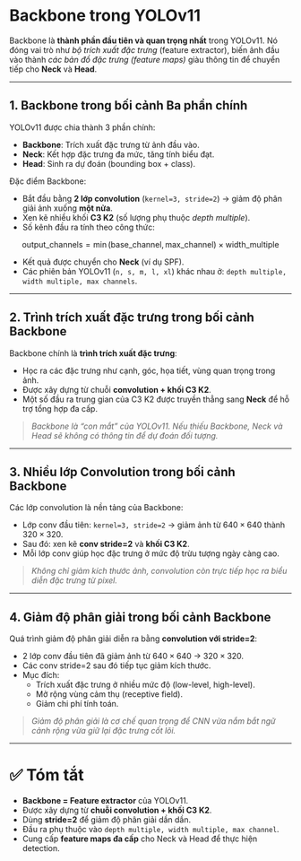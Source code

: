 # Backbone trong YOLOv11

Backbone là **thành phần đầu tiên và quan trọng nhất** trong YOLOv11. Nó đóng vai trò như *bộ trích xuất đặc trưng* (feature extractor), biến ảnh đầu vào thành *các bản đồ đặc trưng (feature maps)* giàu thông tin để chuyển tiếp cho **Neck** và **Head**.

---

## 1. Backbone trong bối cảnh Ba phần chính

YOLOv11 được chia thành 3 phần chính:

- **Backbone**: Trích xuất đặc trưng từ ảnh đầu vào.  
- **Neck**: Kết hợp đặc trưng đa mức, tăng tính biểu đạt.  
- **Head**: Sinh ra dự đoán (bounding box + class).

Đặc điểm Backbone:

- Bắt đầu bằng **2 lớp convolution** (`kernel=3, stride=2`) → giảm độ phân giải ảnh xuống **một nửa**.  
- Xen kẽ nhiều khối **C3 K2** (số lượng phụ thuộc *depth multiple*).  
- Số kênh đầu ra tính theo công thức:

$$
\text{output\_channels} = \min(\text{base\_channel}, \text{max\_channel}) \times \text{width\_multiple}
$$

- Kết quả được chuyển cho **Neck** (ví dụ SPF).  
- Các phiên bản YOLOv11 (`n, s, m, l, xl`) khác nhau ở: `depth multiple, width multiple, max channels`.

---

## 2. Trình trích xuất đặc trưng trong bối cảnh Backbone

Backbone chính là **trình trích xuất đặc trưng**:

- Học ra các đặc trưng như cạnh, góc, họa tiết, vùng quan trọng trong ảnh.  
- Được xây dựng từ chuỗi **convolution + khối C3 K2**.  
- Một số đầu ra trung gian của C3 K2 được truyền thẳng sang **Neck** để hỗ trợ tổng hợp đa cấp.

> *Backbone là “con mắt” của YOLOv11. Nếu thiếu Backbone, Neck và Head sẽ không có thông tin để dự đoán đối tượng.*

---

## 3. Nhiều lớp Convolution trong bối cảnh Backbone

Các lớp convolution là nền tảng của Backbone:

- Lớp conv đầu tiên: `kernel=3, stride=2` → giảm ảnh từ $640 \times 640$ thành $320 \times 320$.  
- Sau đó: xen kẽ **conv stride=2** và **khối C3 K2**.  
- Mỗi lớp conv giúp học đặc trưng ở mức độ trừu tượng ngày càng cao.

> *Không chỉ giảm kích thước ảnh, convolution còn trực tiếp học ra biểu diễn đặc trưng từ pixel.*

---

## 4. Giảm độ phân giải trong bối cảnh Backbone

Quá trình giảm độ phân giải diễn ra bằng **convolution với stride=2**:

- 2 lớp conv đầu tiên đã giảm ảnh từ $640 \times 640$ → $320 \times 320$.  
- Các conv stride=2 sau đó tiếp tục giảm kích thước.  
- Mục đích:  
  - Trích xuất đặc trưng ở nhiều mức độ (low-level, high-level).  
  - Mở rộng vùng cảm thụ (receptive field).  
  - Giảm chi phí tính toán.

> *Giảm độ phân giải là cơ chế quan trọng để CNN vừa nắm bắt ngữ cảnh rộng vừa giữ lại đặc trưng cốt lõi.*

---

# ✅ Tóm tắt

- **Backbone = Feature extractor** của YOLOv11.  
- Được xây dựng từ **chuỗi convolution + khối C3 K2**.  
- Dùng **stride=2** để giảm độ phân giải dần dần.  
- Đầu ra phụ thuộc vào `depth multiple, width multiple, max channel`.  
- Cung cấp **feature maps đa cấp** cho Neck và Head để thực hiện detection.

